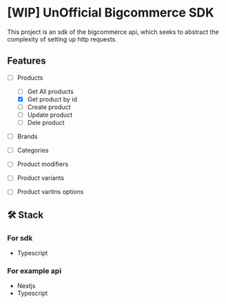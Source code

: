 # [WIP] UnOfficial Bigcommerce SDK

This project is an sdk of the bigcommerce api, which seeks to abstract the complexity of setting up http requests.


## Features

- [ ] Products
  - [ ] Get All products
  - [x] Get product by id
  - [ ] Create product
  - [ ] Update product
  - [ ] Dele product
- [ ] Brands
- [ ] Categories
- [ ] Product modifiers
- [ ] Product variants
- [ ] Product varitns options


## 🛠️ Stack

### For sdk

- Typescript

### For example api

- Nestjs
- Typescript
